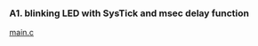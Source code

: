 ### A1. blinking LED with SysTick and msec delay function

[main.c](https://github.com/khkim607/embsys310/blob/main/assignment07/main.c)

